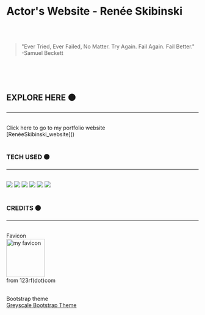 # Actor's Website - Renée Skibinski 


<br>
<br>

> "Ever Tried, Ever Failed, No Matter. Try Again. Fail Again. Fail Better." <br> -Samuel Beckett 

<br>
<br>
<br>

## EXPLORE HERE ⚫️
___________________

<br>
Click here to go to my portfolio website <br>[RenéeSkibinski_website]()

<br>
<br>



### TECH USED ⚫️
________________


<br>
 <img src="https://img.shields.io/badge/HTML5-E34F26?style=for-the-badge&logo=html5&logoColor=white">
 <img src="https://img.shields.io/badge/CSS3-1572B6?style=for-the-badge&logo=css3&logoColor=white">
 <img src="https://img.shields.io/badge/JavaScript-F7DF1E?style=for-the-badge&logo=javascript&logoColor=black">
 <img src="https://img.shields.io/badge/Bootstrap-563D7C?style=for-the-badge&logo=bootstrap&logoColor=white">
 <img src="https://img.shields.io/badge/GitHub-100000?style=for-the-badge&logo=github&logoColor=white">
 <img src="https://img.shields.io/badge/Netlify-00C7B7?style=for-the-badge&logo=netlify&logoColor=white">


<br>
<br>


### CREDITS ⚫️
______________________________

<br>
Favicon<br>
<img src="https://i.imgur.com/JsLYmXp.jpg" alt="my favicon" width="100" /><br> 
from 123rf(dot)com
<br><br>

Bootstrap theme<br>
[Greyscale Bootstrap Theme](https://startbootstrap.com/theme/grayscale)
